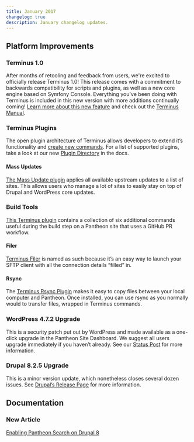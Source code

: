 ```yaml
---
title: January 2017
changelog: true
description: January changelog updates.
---
```

## Platform Improvements
### Terminus 1.0
After months of retooling and feedback from users, we're excited to officially release Terminus 1.0! This release comes with a commitment to backwards compatibility for scripts and plugins, as well as a new core engine based on Symfony Console. Everything you've been doing with Terminus is included in this new version with more additions continually coming! [Learn more about this new feature](https://pantheon.io/features/command-line-interface) and check out the [Terminus Manual](/terminus).

### Terminus Plugins
The open plugin architecture of Terminus allows developers to extend it’s functionality and [create new commands](/terminus/plugins/create). For a list of supported plugins, take a look at our new [Plugin Directory](/terminus/plugins/directory) in the docs.

#### Mass Updates
[The Mass Update plugin](https://github.com/pantheon-systems/terminus-mass-update) applies all available upstream updates to a list of sites. This allows users who manage a lot of sites to easily stay on top of Drupal and WordPress core updates.

### Build Tools
[This Terminus plugin](https://github.com/pantheon-systems/terminus-build-tools-plugin) contains a collection of six additional commands useful during the build step on a Pantheon site that uses a GitHub PR workflow.

#### Filer
[Terminus Filer](https://github.com/terminus-plugin-project/terminus-filer-plugin) is named as such because it’s an easy way to launch your SFTP client with all the connection details “filled” in.

#### Rsync
The [Terminus Rsync Plugin](https://github.com/pantheon-systems/terminus-rsync-plugin) makes it easy to copy files between your local computer and Pantheon. Once installed, you can use rsync as you normally would to transfer files, wrapped in Terminus commands.

### WordPress 4.7.2 Upgrade
This is a security patch put out by WordPress and made available as a one-click upgrade in the Pantheon Site Dashboard. We suggest all users upgrade immediately if you haven’t already. See our [Status Post](https://status.pantheon.io/incidents/xb3w9xc5fdgp) for more information.

### Drupal 8.2.5 Upgrade
This is a minor version update, which nonetheless closes several dozen issues. See [Drupal’s Release Page](https://www.drupal.org/project/drupal/releases/8.2.5) for more information.

## Documentation
### New Article
[Enabling Pantheon Search on Drupal 8](/solr-drupal-8)
